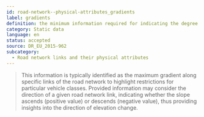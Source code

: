 ```yaml
---
id: road-network--physical-attributes_gradients
label: gradients
definition: the minimum information required for indicating the degree of inclination (or the rate ascent/descent) of a road network’s links.
category: Static data
language: en
status: accepted
source: DR_EU_2015-962
subcategory:
  - Road network links and their physical attributes
---
```


>This information is typically identified as the maximum gradient along specific links of the road network to highlight restrictions for particular vehicle classes. Provided information may consider the direction of a given road network link, indicating whether the slope ascends (positive value) or descends (negative value), thus providing insights into the direction of elevation change.

